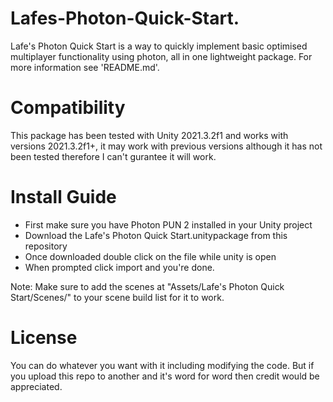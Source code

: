 # Lafes-Photon-Quick-Start.
Lafe's Photon Quick Start is a way to quickly implement basic optimised multiplayer functionality using photon, all in one lightweight package. For more information see 'README.md'.

# Compatibility
This package has been tested with Unity 2021.3.2f1 and works with versions 2021.3.2f1+, it may work with previous versions although it has not been tested therefore I can't gurantee it will work.

# Install Guide
- First make sure you have Photon PUN 2 installed in your Unity project
- Download the Lafe's Photon Quick Start.unitypackage from this repository
- Once downloaded double click on the file while unity is open
- When prompted click import and you're done.

Note: Make sure to add the scenes at "Assets/Lafe's Photon Quick Start/Scenes/" to your scene build list for it to work.

# License
You can do whatever you want with it including modifying the code. But if you upload this repo to another and it's word for word then credit would be appreciated.
